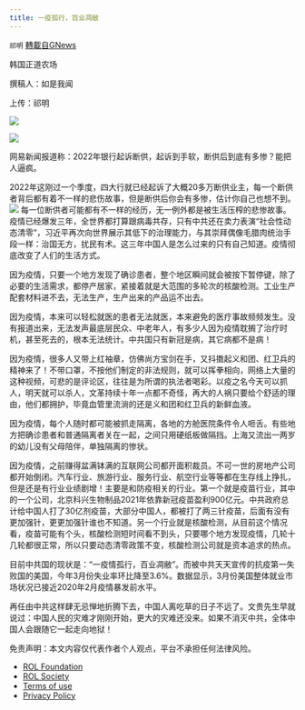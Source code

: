 ```yaml
---
title: 一疫孤行，百业凋敝
---
```

`祁明` [轉載自GNews](https://gnews.org/zh-hans/2274982/)

韩国正道农场

撰稿人：如是我闻

上传：祁明

![](https://assets.gnews.org/wp-content/uploads/2022/04/xin_png.001-2-1.jpg)



![](https://assets.gnews.org/wp-content/uploads/2022/04/IMG_2611.png)

网易新闻报道称：2022年银行起诉断供，起诉到手软，断供后到底有多惨？能把人逼疯。

2022年这刚过一个季度，四大行就已经起诉了大概20多万断供业主，每一个断供者背后都有着不一样的悲伤故事，但是断供后你会有多惨，估计你自己也想不到。
![](https://assets.gnews.org/wp-content/uploads/2022/04/image0-4.jpg)
每一位断供者可能都有不一样的经历，无一例外都是被生活压榨的悲惨故事。疫情已经爆发三年，全世界都打算跟病毒共存，只有中共还在卖力表演“社会性动态清零”，习近平再次向世界展示其低下的治理能力，与其崇拜偶像毛腊肉统治手段一样：治国无方，扰民有术。这三年中国人是怎么过来的只有自己知道。疫情彻底改变了人们的生活方式。

因为疫情，只要一个地方发现了确诊患者，整个地区瞬间就会被按下暂停键，除了必要的生活需求，都停产居家，紧接着就是大范围的多轮次的核酸检测。工业生产配套材料进不去，无法生产，生产出来的产品运不出去。

因为疫情，本来可以轻松就医的患者无法就医，本来避免的医疗事故频频发生。没有报道出来，无法发声最底层民众、中老年人，有多少人因为疫情耽搁了治疗时机，甚至死去的，根本无法统计。中共国只有新冠是病，其它病都不是病！

因为疫情，很多人又带上红袖章，仿佛尚方宝剑在手，又抖擞起义和团、红卫兵的精神来了！不带口罩，不按他们制定的非法规则，就可以挥拳相向，网络上大量的这种视频，可悲的是评论区，往往是为所谓的执法者喝彩。以疫之名今天可以抓人，明天就可以杀人，文革持续十年一点都不奇怪，再大的人祸只要给个舒适的理由，他们都拥护，毕竟血管里流淌的还是义和团和红卫兵的新鲜血液。

因为疫情，每个人随时都可能被抓走隔离，各地的方舱医院条件令人咂舌。有些地方把确诊患者和普通隔离者关在一起，之间只用硬纸板做隔挡。上海又流出一两岁的幼儿没有父母陪伴，单独隔离的惨状。

因为疫情，之前赚得盆满钵满的互联网公司都开面积裁员。不可一世的房地产公司都开始倒闭。汽车行业、旅游行业、服务行业、航空行业等等都在生存线上挣扎，但是还是有行业业绩剧增！主要是和防疫相关的行业。第一个就是疫苗行业，其中的一个公司，北京科兴生物制品2021年依靠新冠疫苗盈利900亿元。中共政府总计给中国人打了30亿剂疫苗，大部分中国人，都被打了两三针疫苗，后面有没有更加强针，更更加强针谁也不知道。另一个行业就是核酸检测，从目前这个情况看，疫苗可能有个头，核酸检测短时间看不到头，只要哪个地方发现疫情，几轮十几轮都很正常，所以只要动态清零政策不变，核酸检测公司就是资本追求的热点。

目前中共国的现状是：“一疫情孤行，百业凋敝”。而被中共天天宣传的抗疫第一失败国的美国，今年3月份失业率环比降至3.6%。数据显示，3月份美国整体就业市场状况已接近2020年2月疫情暴发前水平。

再任由中共这样肆无忌惮地折腾下去，中国人离吃草的日子不远了。文贵先生早就说过：中国人民的灾难才刚刚开始，更大的灾难还没来。如果不消灭中共，全体中国人会跟随它一起走向地狱！

 

免责声明：本文内容仅代表作者个人观点，平台不承担任何法律风险。

- [ROL Foundation](https://rolfoundation.org/)
- [ROL Society](https://rolsociety.org/)
- [Terms of use](https://gnews.org/terms-of-use-3/)
- [Privacy Policy](https://gnews.org/privacy-policy/)
